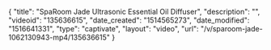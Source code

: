 {
    "title": "SpaRoom Jade Ultrasonic Essential Oil Diffuser",
    "description": "",
    "videoid": "135636615",
    "date_created": "1514565273",
    "date_modified": "1516641331",
    "type": "captivate",
    "layout": "video",
    "url": "\/v\/sparoom-jade-1062130943-mp4\/135636615"
}